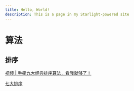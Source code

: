 ```yaml
---
title: Hello, World!
description: This is a page in my Starlight-powered site
---
```


# 算法

## 排序

[视频 | 手撕九大经典排序算法，看我就够了！](https://zhuanlan.zhihu.com/p/52884590)

[七大排序](https://zhuanlan.zhihu.com/p/54968877)
